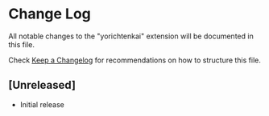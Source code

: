 # Change Log

All notable changes to the "yorichtenkai" extension will be documented in this file.

Check [Keep a Changelog](http://keepachangelog.com/) for recommendations on how to structure this file.

## [Unreleased]

- Initial release
